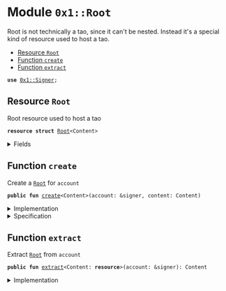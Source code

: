 
<a name="0x1_Root"></a>

# Module `0x1::Root`

Root is not technically a tao, since it can't be nested.
Instead it's a special kind of resource used to host a tao.


-  [Resource `Root`](#0x1_Root_Root)
-  [Function `create`](#0x1_Root_create)
-  [Function `extract`](#0x1_Root_extract)


<pre><code><b>use</b> <a href="Signer.md#0x1_Signer">0x1::Signer</a>;
</code></pre>



<a name="0x1_Root_Root"></a>

## Resource `Root`

Root resource used to host a tao


<pre><code><b>resource</b> <b>struct</b> <a href="Root.md#0x1_Root">Root</a>&lt;Content&gt;
</code></pre>



<details>
<summary>Fields</summary>


<dl>
<dt>
<code>content: Content</code>
</dt>
<dd>

</dd>
</dl>


</details>

<a name="0x1_Root_create"></a>

## Function `create`

Create a <code><a href="Root.md#0x1_Root">Root</a></code> for <code>account</code>


<pre><code><b>public</b> <b>fun</b> <a href="Root.md#0x1_Root_create">create</a>&lt;Content&gt;(account: &signer, content: Content)
</code></pre>



<details>
<summary>Implementation</summary>


<pre><code><b>public</b> <b>fun</b> <a href="Root.md#0x1_Root_create">create</a>&lt;Content&gt;(account: &signer, content: Content) {
    move_to&lt;<a href="Root.md#0x1_Root">Root</a>&lt;Content&gt;&gt;(account, <a href="Root.md#0x1_Root">Root</a>&lt;Content&gt; { content: content });
}
</code></pre>



</details>

<details>
<summary>Specification</summary>



<pre><code><b>aborts_if</b> <b>false</b>;
</code></pre>



</details>

<a name="0x1_Root_extract"></a>

## Function `extract`

Extract <code><a href="Root.md#0x1_Root">Root</a></code> from <code>account</code>


<pre><code><b>public</b> <b>fun</b> <a href="Root.md#0x1_Root_extract">extract</a>&lt;Content: <b>resource</b>&gt;(account: &signer): Content
</code></pre>



<details>
<summary>Implementation</summary>


<pre><code><b>public</b> <b>fun</b> <a href="Root.md#0x1_Root_extract">extract</a>&lt;Content: <b>resource</b>&gt;(account: &signer): Content <b>acquires</b> <a href="Root.md#0x1_Root">Root</a> {
    <b>let</b> owner = <a href="Signer.md#0x1_Signer_address_of">Signer::address_of</a>(account);
    <b>let</b> root = move_from&lt;<a href="Root.md#0x1_Root">Root</a>&lt;Content&gt;&gt;(owner);
    <b>let</b> <a href="Root.md#0x1_Root">Root</a>&lt;Content&gt; { content } = root;

    content
}
</code></pre>



</details>
